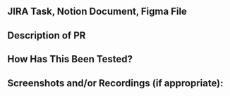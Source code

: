 ## JIRA Task, Notion Document, Figma File
<!--- Past JIRA ticket and relevant Notion documents, if available -->

## Description of PR
<!--- Summary of the PR issue & fix -- specifically list the steps you took to address the problem. -->
<!--- Ex: 1.) Added props, 2.) edited styles... -->

## How Has This Been Tested?
<!--- Please describe in detail how you tested your changes. -->
<!--- Include steps for running locally and/or remotely -->
<!--- see how your change affects other areas of the code, etc. -->

## Screenshots and/or Recordings (if appropriate):
